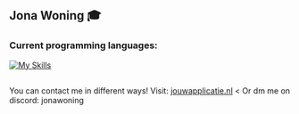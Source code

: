 ## Jona Woning 🎓

### Current programming languages:

[![My Skills](https://skillicons.dev/icons?i=js,html,css,java,php,python,react,typescript,laravel,asp,c#)](https://skillicons.dev)

##
You can contact me in different ways!
Visit: [jouwapplicatie.nl](https://jouwapplicatie.nl) <
Or dm me on discord: jonawoning

